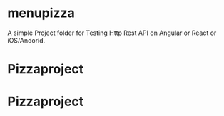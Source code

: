 # menupizza

A simple Project folder for Testing Http Rest API on Angular or React or iOS/Andorid.
# Pizzaproject
# Pizzaproject
